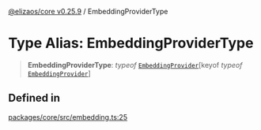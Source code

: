 [@elizaos/core v0.25.9](../index.md) / EmbeddingProviderType

# Type Alias: EmbeddingProviderType

> **EmbeddingProviderType**: *typeof* [`EmbeddingProvider`](../variables/EmbeddingProvider.md)\[keyof *typeof* [`EmbeddingProvider`](../variables/EmbeddingProvider.md)\]

## Defined in

[packages/core/src/embedding.ts:25](https://github.com/elizaOS/eliza/blob/main/packages/core/src/embedding.ts#L25)
